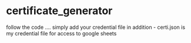 # certificate_generator
follow the code .... simply add your credential file in addition - certi.json is my credential file for access to google sheets
